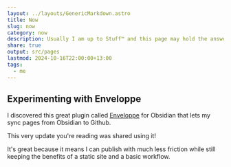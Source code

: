 ```yaml
---
layout: ../layouts/GenericMarkdown.astro
title: Now
slug: now
category: now
description: Usually I am up to Stuff™️ and this page may hold the answers you seek
share: true
output: src/pages
lastmod: 2024-10-16T22:00:00+13:00
tags:
  - me
---
```

## Experimenting with Enveloppe

I discovered this great plugin called [Enveloppe](https://github.com/Enveloppe/obsidian-enveloppe) for Obsidian that lets my sync pages from Obsidian to Github.

This very update you're reading was shared using it!

It's great because it means I can publish with much less friction while still keeping the benefits of a static site and a basic workflow.